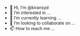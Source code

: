 - 👋 Hi, I’m @kiransyd
- 👀 I’m interested in ...
- 🌱 I’m currently learning ...
- 💞️ I’m looking to collaborate on ...
- 📫 How to reach me ...

<!---
kiransyd/kiransyd is a ✨ special ✨ repository because its `README.md` (this file) appears on your GitHub profile.
You can click the Preview link to take a look at your changes.
--->
